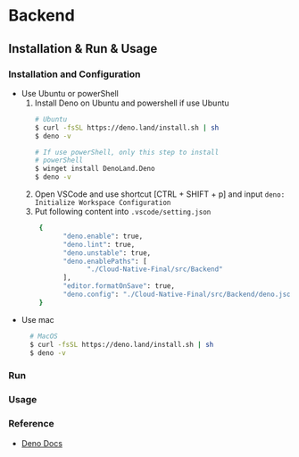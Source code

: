 # Backend

## Installation & Run & Usage

### Installation and Configuration

- Use Ubuntu or powerShell
  1. Install Deno on Ubuntu and powershell if use Ubuntu
     ```bash
     # Ubuntu
     $ curl -fsSL https://deno.land/install.sh | sh
     $ deno -v

     # If use powerShell, only this step to install
     # powerShell
     $ winget install DenoLand.Deno
     $ deno -v
     ```
  2. Open VSCode and use shortcut [CTRL + SHIFT + p] and input
     `deno: Initialize Workspace Configuration`
  3. Put following content into `.vscode/setting.json`
     ```bash
      {
            "deno.enable": true,
            "deno.lint": true,
            "deno.unstable": true,
            "deno.enablePaths": [
                  "./Cloud-Native-Final/src/Backend"
            ],
            "editor.formatOnSave": true,
            "deno.config": "./Cloud-Native-Final/src/Backend/deno.jsonc",
      }

     ```
- Use mac
   ```bash
     # MacOS
     $ curl -fsSL https://deno.land/install.sh | sh
     $ deno -v
   ```
   

### Run

### Usage

### Reference

- [Deno Docs](https://docs.deno.com/)
